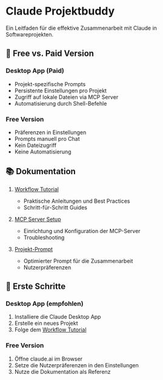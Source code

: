 # Claude Projektbuddy

Ein Leitfaden für die effektive Zusammenarbeit mit Claude in Softwareprojekten.

## 💫 Free vs. Paid Version

### Desktop App (Paid)
- Projekt-spezifische Prompts
- Persistente Einstellungen pro Projekt
- Zugriff auf lokale Dateien via MCP Server
- Automatisierung durch Shell-Befehle

### Free Version
- Präferenzen in Einstellungen
- Prompts manuell pro Chat
- Kein Dateizugriff
- Keine Automatisierung

## 📚 Dokumentation

1. [Workflow Tutorial](claude-workflow-tutorial.md)
   - Praktische Anleitungen und Best Practices
   - Schritt-für-Schritt Guides

2. [MCP Server Setup](mcp-server-setup.md)
   - Einrichtung und Konfiguration der MCP-Server
   - Troubleshooting

3. [Projekt-Prompt](claude-prompt.md)
   - Optimierter Prompt für die Zusammenarbeit
   - Nutzerpräferenzen

## 🚀 Erste Schritte

### Desktop App (empfohlen)
1. Installiere die Claude Desktop App
2. Erstelle ein neues Projekt
3. Folge dem [Workflow Tutorial](claude-workflow-tutorial.md)

### Free Version
1. Öffne claude.ai im Browser
2. Setze die Nutzerpräferenzen in den Einstellungen
3. Nutze die Dokumentation als Referenz